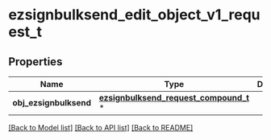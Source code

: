 # ezsignbulksend_edit_object_v1_request_t

## Properties
Name | Type | Description | Notes
------------ | ------------- | ------------- | -------------
**obj_ezsignbulksend** | [**ezsignbulksend_request_compound_t**](ezsignbulksend_request_compound.md) \* |  | 

[[Back to Model list]](../README.md#documentation-for-models) [[Back to API list]](../README.md#documentation-for-api-endpoints) [[Back to README]](../README.md)


